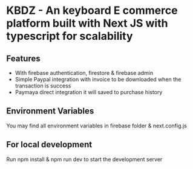 # KBDZ - An keyboard E commerce platform built with Next JS with typescript for scalability

## Features

- With firebase authentication, firestore & firebase admin
- Simple Paypal integration with invoice to be downloaded when the transaction is success
- Paymaya direct integration it will saved to purchase history

## Environment Variables

You may find all environment variables in firebase folder & next.config.js

## For local development

Run npm install & npm run dev to start the development server
